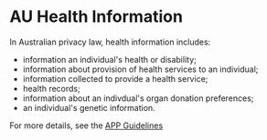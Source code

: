 # AU Health Information

In Australian privacy law, health information includes:
- information an individual's health or disability;
- information about provision of health services to an individual;
- information collected to provide a health service;
- health records;
- information about an indivdual's organ donation preferences;
- an individual's genetic information.

For more details, see the [APP Guidelines](https://www.oaic.gov.au/agencies-and-organisations/app-guidelines/chapter-b-key-concepts#health-information)